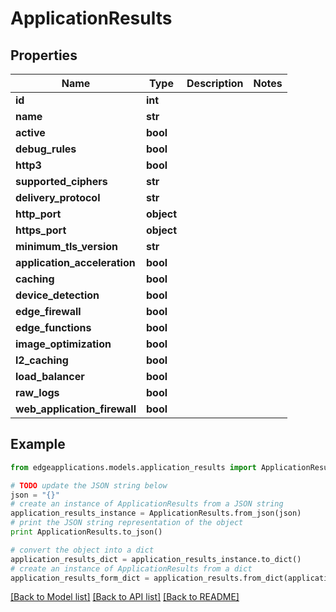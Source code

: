 # ApplicationResults


## Properties
Name | Type | Description | Notes
------------ | ------------- | ------------- | -------------
**id** | **int** |  | 
**name** | **str** |  | 
**active** | **bool** |  | 
**debug_rules** | **bool** |  | 
**http3** | **bool** |  | 
**supported_ciphers** | **str** |  | 
**delivery_protocol** | **str** |  | 
**http_port** | **object** |  | 
**https_port** | **object** |  | 
**minimum_tls_version** | **str** |  | 
**application_acceleration** | **bool** |  | 
**caching** | **bool** |  | 
**device_detection** | **bool** |  | 
**edge_firewall** | **bool** |  | 
**edge_functions** | **bool** |  | 
**image_optimization** | **bool** |  | 
**l2_caching** | **bool** |  | 
**load_balancer** | **bool** |  | 
**raw_logs** | **bool** |  | 
**web_application_firewall** | **bool** |  | 

## Example

```python
from edgeapplications.models.application_results import ApplicationResults

# TODO update the JSON string below
json = "{}"
# create an instance of ApplicationResults from a JSON string
application_results_instance = ApplicationResults.from_json(json)
# print the JSON string representation of the object
print ApplicationResults.to_json()

# convert the object into a dict
application_results_dict = application_results_instance.to_dict()
# create an instance of ApplicationResults from a dict
application_results_form_dict = application_results.from_dict(application_results_dict)
```
[[Back to Model list]](../README.md#documentation-for-models) [[Back to API list]](../README.md#documentation-for-api-endpoints) [[Back to README]](../README.md)


